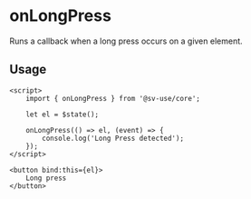 # onLongPress

Runs a callback when a long press occurs on a given element.

## Usage

```svelte
<script>
	import { onLongPress } from '@sv-use/core';

	let el = $state();

	onLongPress(() => el, (event) => {
        console.log('Long Press detected');
    });
</script>

<button bind:this={el}>
    Long press
</button>
```
